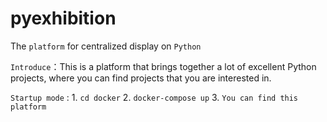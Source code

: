 # pyexhibition
The `platform` for centralized display on `Python` 

`Introduce`：This is a platform that brings together a lot of excellent Python projects, where you can find projects that you are interested in.

` Startup mode ` :  1. `cd docker` 2. `docker-compose up` 3. ` You can find this platform `